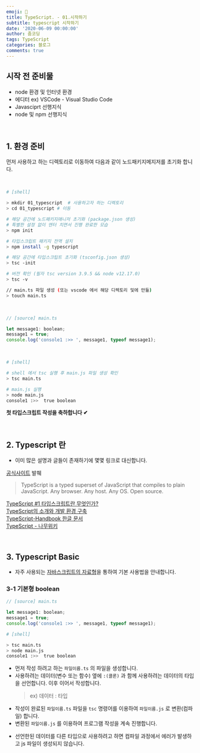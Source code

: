 ```yaml
---
emoji: 🧢
title: TypeScript. - 01.시작하기
subtitle: typescript 시작하기
date: '2020-06-09 00:00:00'
author: 줌코딩
tags: TypeScript
categories: 블로그
comments: true
---
```


## 시작 전 준비물

- node 환경 및 인터넷 환경
- 에디터 ex) <span class="">VSCode</span> - Visual Studio Code
- Javasciprt 선행지식
- node 및 npm 선행지식

<br />

## 1. 환경 준비

먼저 사용하고 하는 디렉토리로 이동하여 다음과 같이 노드패키지메지저를 초기화 합니다.

<br />

```sh
# [shell]

> mkdir 01_typescript  # 사용하고자 하는 디렉토리
> cd 01_typescript # 이동

# 해당 공간에 노드패키지매니저 초기화 (package.json 생성)
# 특별한 설정 없이 엔터 치면서 진행 완료한 모습
> npm init

# 타입스크립트 패키지 전역 설치
> npm install -g typescript

# 해당 공간에 타입스크팁트 초기화 (tsconfig.json 생성)
> tsc -init

# 버전 확인 (필자 tsc version 3.9.5 && node v12.17.0)
> tsc -v

// main.ts 파일 생성 (또는 vscode 에서 해당 디렉토리 및에 만듦)
> touch main.ts
```

<br />

```js
// [source] main.ts

let message1: boolean;
message1 = true;
console.log('console1 :>> ', message1, typeof message1);
```

<br />

```sh
# [shell]

# shell 에서 tsc 실행 후 main.js 파일 생성 확인
> tsc main.ts

# main.js 실행
> node main.js
console1 :>>  true boolean
```

**첫 타입스크립트 작성을 축하합니다 ✔**

<br />

## 2. Typescript 란

- 이미 많은 설명과 글들이 존재하기에 몇몇 링크로 대신합니다.

[공식사이트](https://www.typescriptlang.org/index.html) 발췌

> TypeScript is a typed superset of JavaScript that compiles to plain JavaScript. Any browser. Any host. Any OS. Open source.

[TypeScript #1 타입스크립트란 무엇인가?](https://medium.com/@wonjong_oh/typescript-1-%ED%83%80%EC%9E%85%EC%8A%A4%ED%81%AC%EB%A6%BD%ED%8A%B8%EB%9E%80-%EB%AC%B4%EC%97%87%EC%9D%B8%EA%B0%80-f4b02f54009c)  
[TypeScript의 소개와 개발 환경 구축](https://poiemaweb.com/typescript-introduction)  
[TypeScript-Handbook 한글 문서](https://typescript-kr.github.io/)  
[TypeScript - 나무위키](https://namu.wiki/w/TypeScript)

<br />

## 3. Typescript Basic

- 자주 사용되는 [자바스크립트의 자료형](https://seniya.github.io/blog/2019/02/26/33-js-concepts-02-primitive-data-type)을 통하여 기본 사용법을 안내합니다.

### 3-1 기본형 boolean

```js
// [source] main.ts

let message1: boolean;
message1 = true;
console.log('console1 :>> ', message1, typeof message1);
```

```sh
# [shell]

> tsc main.ts
> node main.js
console1 :>>  true boolean
```

- 먼저 작성 하려고 하는 `파일이름.ts` 의 파일을 생성합니다.
- 사용하려는 데이터(변수 또는 함수) 옆에 `:(콜론)` 과 함께 사용하려는 데이터의 타입을 선언합니다. 이후 이어서 작성합니다.
  > ex) 데이터 : 타입
- 작성이 완료된 `파일이름.ts` 파일을 `tsc` 명령어를 이용하여 `파일이름.js` 로 변환(컴파일) 합니다.
- 변환된 `파일이름.js` 를 이용하여 프로그램 작성을 계속 진행합니다.

* 선언한된 데이터를 다른 타입으로 사용하려고 하면 컴파일 과정에서 에러가 발생하고 js 파일이 생성되지 않습니다.


```toc

```